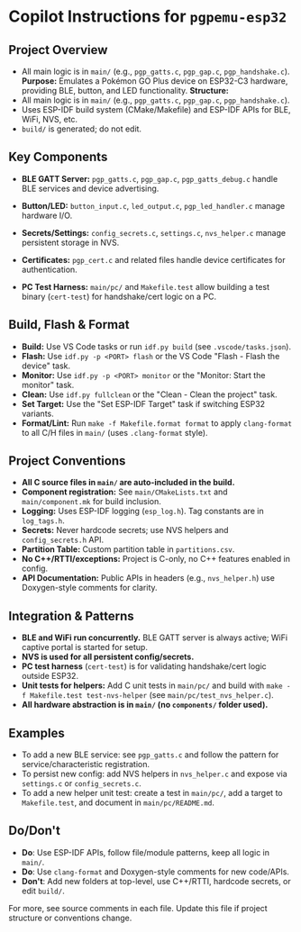 # Copilot Instructions for `pgpemu-esp32`

## Project Overview
  - All main logic is in `main/` (e.g., `pgp_gatts.c`, `pgp_gap.c`, `pgp_handshake.c`).
 **Purpose:** Emulates a Pokémon GO Plus device on ESP32-C3 hardware, providing BLE, button, and LED functionality.
 **Structure:**
   - All main logic is in `main/` (e.g., `pgp_gatts.c`, `pgp_gap.c`, `pgp_handshake.c`).
  - Uses ESP-IDF build system (CMake/Makefile) and ESP-IDF APIs for BLE, WiFi, NVS, etc.
  - `build/` is generated; do not edit.

## Key Components
- **BLE GATT Server:** `pgp_gatts.c`, `pgp_gap.c`, `pgp_gatts_debug.c` handle BLE services and device advertising.
- **Button/LED:** `button_input.c`, `led_output.c`, `pgp_led_handler.c` manage hardware I/O.
 
- **Secrets/Settings:** `config_secrets.c`, `settings.c`, `nvs_helper.c` manage persistent storage in NVS.
- **Certificates:** `pgp_cert.c` and related files handle device certificates for authentication.
- **PC Test Harness:** `main/pc/` and `Makefile.test` allow building a test binary (`cert-test`) for handshake/cert logic on a PC.


## Build, Flash & Format
- **Build:** Use VS Code tasks or run `idf.py build` (see `.vscode/tasks.json`).
- **Flash:** Use `idf.py -p <PORT> flash` or the VS Code "Flash - Flash the device" task.
- **Monitor:** Use `idf.py -p <PORT> monitor` or the "Monitor: Start the monitor" task.
- **Clean:** Use `idf.py fullclean` or the "Clean - Clean the project" task.
- **Set Target:** Use the "Set ESP-IDF Target" task if switching ESP32 variants.
- **Format/Lint:** Run `make -f Makefile.format format` to apply `clang-format` to all C/H files in `main/` (uses `.clang-format` style).

## Project Conventions
- **All C source files in `main/` are auto-included in the build.**
- **Component registration:** See `main/CMakeLists.txt` and `main/component.mk` for build inclusion.
- **Logging:** Uses ESP-IDF logging (`esp_log.h`). Tag constants are in `log_tags.h`.
- **Secrets:** Never hardcode secrets; use NVS helpers and `config_secrets.h` API.
- **Partition Table:** Custom partition table in `partitions.csv`.
- **No C++/RTTI/exceptions:** Project is C-only, no C++ features enabled in config.
- **API Documentation:** Public APIs in headers (e.g., `nvs_helper.h`) use Doxygen-style comments for clarity.

## Integration & Patterns
- **BLE and WiFi run concurrently.** BLE GATT server is always active; WiFi captive portal is started for setup.
- **NVS is used for all persistent config/secrets.**
- **PC test harness** (`cert-test`) is for validating handshake/cert logic outside ESP32.
- **Unit tests for helpers:** Add C unit tests in `main/pc/` and build with `make -f Makefile.test test-nvs-helper` (see `main/pc/test_nvs_helper.c`).
- **All hardware abstraction is in `main/` (no `components/` folder used).**

## Examples
- To add a new BLE service: see `pgp_gatts.c` and follow the pattern for service/characteristic registration.
- To persist new config: add NVS helpers in `nvs_helper.c` and expose via `settings.c` or `config_secrets.c`.
- To add a new helper unit test: create a test in `main/pc/`, add a target to `Makefile.test`, and document in `main/pc/README.md`.

## Do/Don't
- **Do**: Use ESP-IDF APIs, follow file/module patterns, keep all logic in `main/`.
- **Do**: Use `clang-format` and Doxygen-style comments for new code/APIs.
- **Don't**: Add new folders at top-level, use C++/RTTI, hardcode secrets, or edit `build/`.

For more, see source comments in each file. Update this file if project structure or conventions change.
